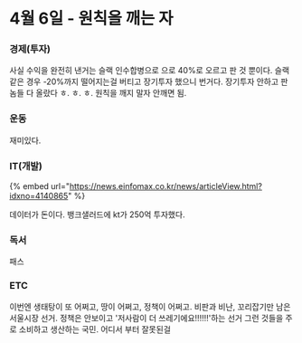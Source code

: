 # 4월 6일 - 원칙을 깨는 자

### 경제\(투자\)

사실 수익을 완전히 낸거는 슬랙 인수합병으로 으로 40%로 오르고 판 것 뿐이다. 슬랙같은 경우 -20%까지 떨어지는걸 버티고 장기투자 했으니 번거다. 장기투자 안하고 판 놈들 다 올랐다 ㅎ. ㅎ. ㅎ. 원칙을 깨지 말자 안깨면 됨.

### 운동

재미있다.

### IT\(개발\)

{% embed url="https://news.einfomax.co.kr/news/articleView.html?idxno=4140865" %}

데이터가 돈이다. 뱅크샐러드에 kt가 250억 투자했다.

### 독서

패스  

### ETC

 이번엔 생태탕이 또 어쩌고, 땅이 어쩌고, 정책이 어쩌고. 비판과 비난, 꼬리잡기만 남은 서울시장 선거. 정책은 안보이고 '저사람이 더 쓰레기에요!!!!!!'하는 선거 그런 것들을 주로 소비하고 생산하는 국민. 어디서 부터 잘못된걸

